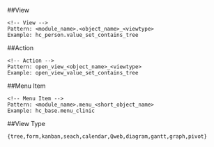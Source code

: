 ##View
```
<!-- View -->
Pattern: <module_name>.<object_name>_<viewtype>
Example: hc_person.value_set_contains_tree
```
##Action
```
<!-- Action -->
Pattern: open_view_<object_name>_<viewtype>
Example: open_view_value_set_contains_tree
```
##Menu Item
```
<!-- Menu Item -->
Pattern: <module_name>.menu_<short_object_name>
Example: hc_base.menu_clinic
```
##View Type
```
{tree,form,kanban,seach,calendar,Qweb,diagram,gantt,graph,pivot}
```
